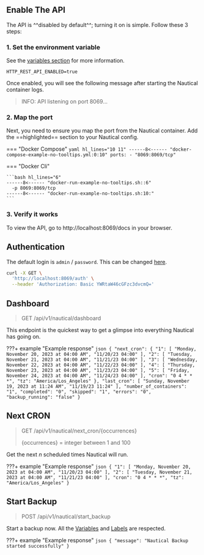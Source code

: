 <!-- https://blueswen.github.io/mkdocs-swagger-ui-tag/ -->


## Enable The API
The API is ^^disabled by default^^; turning it on is simple. Follow these 3 steps:

### 1. Set the environment variable

See the [variables section](./arguments.md#http-rest-api) for more information.

```properties
HTTP_REST_API_ENABLED=true
```

Once enabled, you will see the following message after starting the Nautical container logs.
> INFO: API listening on port 8069...

### 2. Map the port
Next, you need to ensure you map the port from the Nautical container.
Add the ==highlighted== section to your Nautical config.

=== "Docker Compose"
    ```yaml hl_lines="10 11"
    ------8<------ "docker-compose-example-no-tooltips.yml:0:10"
        ports:
          - "8069:8069/tcp"
    ```
    
=== "Docker Cli"

    ```bash hl_lines="6"
    ------8<------ "docker-run-example-no-tooltips.sh::6"
      -p 8069:8069/tcp
    ------8<------ "docker-run-example-no-tooltips.sh:10:"
    ```

### 3. Verify it works
To view the API, go to http://localhost:8069/docs in your browser.

## Authentication

The default login is `admin` / `password`.
This can be changed [here](./arguments.md/#api-username-and-password).

```bash
curl -X GET \
  'http://localhost:8069/auth' \
  --header 'Authorization: Basic YWRtaW46cGFzc3dvcmQ='
```

## Dashboard
> GET
> /api/v1/nautical/dashboard

This endpoint is the quickest way to get a glimpse into everything Nautical has going on.

???+ example "Example response"
    ```json
    {
      "next_cron": {
        "1": [
          "Monday, November 20, 2023 at 04:00 AM",
          "11/20/23 04:00"
        ],
        "2": [
          "Tuesday, November 21, 2023 at 04:00 AM",
          "11/21/23 04:00"
        ],
        "3": [
          "Wednesday, November 22, 2023 at 04:00 AM",
          "11/22/23 04:00"
        ],
        "4": [
          "Thursday, November 23, 2023 at 04:00 AM",
          "11/23/23 04:00"
        ],
        "5": [
          "Friday, November 24, 2023 at 04:00 AM",
          "11/24/23 04:00"
        ],
        "cron": "0 4 * * *",
        "tz": "America/Los_Angeles"
      },
      "last_cron": [
        "Sunday, November 19, 2023 at 11:24 AM",
        "11/19/23 11:24"
      ],
      "number_of_containers": "1",
      "completed": "0",
      "skipped": "1",
      "errors": "0",
      "backup_running": "false"
    }
    ```

## Next CRON

> GET
> /api/v1/nautical/next_cron/{occurrences}
> 
> {occurrences} = integer between 1 and 100

Get the next *n* scheduled times Nautical will run.

???+ example "Example response"
    ```json
    {
      "1": [
        "Monday, November 20, 2023 at 04:00 AM",
        "11/20/23 04:00"
      ],
      "2": [
        "Tuesday, November 21, 2023 at 04:00 AM",
        "11/21/23 04:00"
      ],
      "cron": "0 4 * * *",
      "tz": "America/Los_Angeles"
    }
    ```

## Start Backup

> POST
> /api/v1/nautical/start_backup

Start a backup now. All the [Variables](./arguments.md) and [Labels](./labels.md) are respected.

???+ example "Example response"
    ```json
    {
      "message": "Nautical Backup started successfully"
    }
    ```